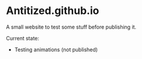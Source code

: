 # Antitized.github.io
A small website to test some stuff before publishing it.

Current state:
  - Testing animations (not published)
